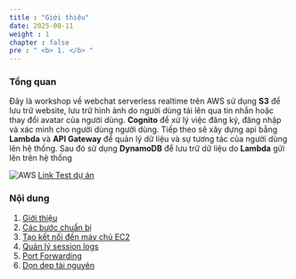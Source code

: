 ```yaml
---
title : "Giới thiệu"
date: 2025-08-11
weight : 1 
chapter : false
pre : " <b> 1. </b> "
---
```


### Tổng quan

 Đây là workshop về webchat serverless realtime trên AWS sử dụng **S3** để lưu trữ website, lưu trữ hình ảnh do người dùng tải lên qua tin nhắn hoặc thay đổi avatar của người dùng. **Cognito** để xử lý việc đăng ký, đăng nhập và xác minh cho người dùng người dùng.
 Tiếp theo sẽ xây dựng api bằng **Lambda** và **API Gateway** để quản lý dữ liệu và sự tương tác của người dùng lên hệ thống. Sau đó sử dụng **DynamoDB** để lưu trữ dữ liệu do **Lambda** gửi lên trên hệ thống

![AWS](/images/aws.png) 
  [Link Test dự án](http://chatapp-web.s3-website-ap-southeast-1.amazonaws.com/)
### Nội dung

 1. [Giới thiệu](1-introduce/)
 2. [Các bước chuẩn bị](2-Prerequiste/)
 3. [Tạo kết nối đến máy chủ EC2](3-Accessibilitytoinstance/)
 4. [Quản lý session logs](4-s3log/)
 5. [Port Forwarding](5-Portfwd/)
 6. [Dọn dẹp tài nguyên](6-cleanup/)